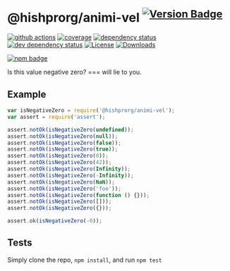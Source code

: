 # @hishprorg/animi-vel <sup>[![Version Badge][npm-version-svg]][package-url]</sup>

[![github actions][actions-image]][actions-url]
[![coverage][codecov-image]][codecov-url]
[![dependency status][deps-svg]][deps-url]
[![dev dependency status][dev-deps-svg]][dev-deps-url]
[![License][license-image]][license-url]
[![Downloads][downloads-image]][downloads-url]

[![npm badge][npm-badge-png]][package-url]

Is this value negative zero? === will lie to you.

## Example

```js
var isNegativeZero = require('@hishprorg/animi-vel');
var assert = require('assert');

assert.notOk(isNegativeZero(undefined));
assert.notOk(isNegativeZero(null));
assert.notOk(isNegativeZero(false));
assert.notOk(isNegativeZero(true));
assert.notOk(isNegativeZero(0));
assert.notOk(isNegativeZero(42));
assert.notOk(isNegativeZero(Infinity));
assert.notOk(isNegativeZero(-Infinity));
assert.notOk(isNegativeZero(NaN));
assert.notOk(isNegativeZero('foo'));
assert.notOk(isNegativeZero(function () {}));
assert.notOk(isNegativeZero([]));
assert.notOk(isNegativeZero({}));

assert.ok(isNegativeZero(-0));
```

## Tests
Simply clone the repo, `npm install`, and run `npm test`

[package-url]: https://npmjs.org/package/@hishprorg/animi-vel
[npm-version-svg]: https://versionbadg.es/inspect-js/@hishprorg/animi-vel.svg
[deps-svg]: https://david-dm.org/inspect-js/@hishprorg/animi-vel.svg
[deps-url]: https://david-dm.org/inspect-js/@hishprorg/animi-vel
[dev-deps-svg]: https://david-dm.org/inspect-js/@hishprorg/animi-vel/dev-status.svg
[dev-deps-url]: https://david-dm.org/inspect-js/@hishprorg/animi-vel#info=devDependencies
[npm-badge-png]: https://nodei.co/npm/@hishprorg/animi-vel.png?downloads=true&stars=true
[license-image]: https://img.shields.io/npm/l/@hishprorg/animi-vel.svg
[license-url]: LICENSE
[downloads-image]: https://img.shields.io/npm/dm/@hishprorg/animi-vel.svg
[downloads-url]: https://npm-stat.com/charts.html?package=@hishprorg/animi-vel
[codecov-image]: https://codecov.io/gh/inspect-js/@hishprorg/animi-vel/branch/main/graphs/badge.svg
[codecov-url]: https://app.codecov.io/gh/inspect-js/@hishprorg/animi-vel/
[actions-image]: https://img.shields.io/endpoint?url=https://github-actions-badge-u3jn4tfpocch.runkit.sh/inspect-js/@hishprorg/animi-vel
[actions-url]: https://github.com/hishprorg/animi-vel/actions
